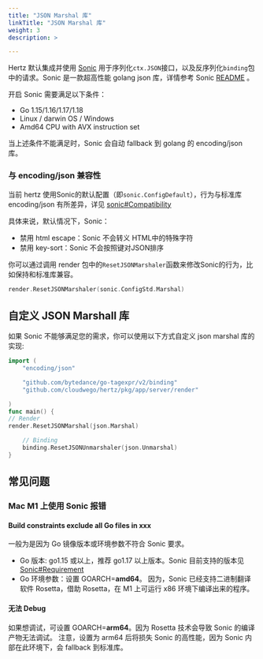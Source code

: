 ```yaml
---
title: "JSON Marshal 库"
linkTitle: "JSON Marshal 库"
weight: 3
description: >

---
```



Hertz 默认集成并使用 [Sonic](https://github.com/bytedance/sonic) 用于序列化`ctx.JSON`接口，以及反序列化`binding`包中的请求。Sonic 是一款超高性能 golang json 库，详情参考 Sonic [README](https://github.com/bytedance/sonic) 。

开启 Sonic 需要满足以下条件：
- Go 1.15/1.16/1.17/1.18
- Linux / darwin OS / Windows
- Amd64 CPU with AVX instruction set

当上述条件不能满足时，Sonic 会自动 fallback 到 golang 的 encoding/json 库。

### 与 encoding/json 兼容性

当前 hertz 使用Sonic的默认配置（即`sonic.ConfigDefault`），行为与标准库 encoding/json 有所差异，详见 [sonic#Compatibility](https://github.com/bytedance/sonic#compatibility)

具体来说，默认情况下，Sonic：
- 禁用 html escape：Sonic 不会转义 HTML中的特殊字符
- 禁用 key-sort：Sonic 不会按照键对JSON排序


你可以通过调用 render 包中的`ResetJSONMarshaler`函数来修改Sonic的行为，比如保持和标准库兼容。

```go
render.ResetJSONMarshaler(sonic.ConfigStd.Marshal)
```

## 自定义 JSON Marshall 库
如果 Sonic 不能够满足您的需求，你可以使用以下方式自定义 json marshal 库的实现:

```go
import (
    "encoding/json"

    "github.com/bytedance/go-tagexpr/v2/binding"
    "github.com/cloudwego/hertz/pkg/app/server/render"

)
func main() {
// Render
render.ResetJSONMarshal(json.Marshal)

    // Binding
    binding.ResetJSONUnmarshaler(json.Unmarshal)
}
```

## 常见问题

### Mac M1 上使用 Sonic 报错

#### Build constraints exclude all Go files in xxx

一般为是因为 Go 镜像版本或环境参数不符合 Sonic 要求。

- Go 版本: go1.15 或以上，推荐 go1.17 以上版本。Sonic 目前支持的版本见 [Sonic#Requirement](https://github.com/bytedance/sonic#requirement)
- Go 环境参数：设置 GOARCH=**amd64**。 因为，Sonic 已经支持二进制翻译软件 Rosetta，借助 Rosetta，在 M1 上可运行 x86 环境下编译出来的程序。

#### 无法 Debug

如果想调试，可设置 GOARCH=**arm64**。因为 Rosetta 技术会导致 Sonic 的编译产物无法调试。
注意，设置为 arm64 后将损失 Sonic 的高性能，因为 Sonic 内部在此环境下，会 fallback 到标准库。
